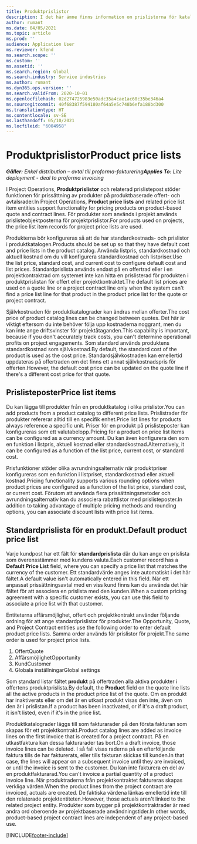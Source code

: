 ```yaml
---
title: Produktprislistor
description: I det här ämne finns information om prislistorna för katalogpriser som används för projektofferter och kontrakt.
author: rumant
ms.date: 04/05/2021
ms.topic: article
ms.prod: ''
audience: Application User
ms.reviewer: kfend
ms.search.scope: ''
ms.custom: ''
ms.assetid: ''
ms.search.region: Global
ms.search.industry: Service industries
ms.author: rumant
ms.dyn365.ops.version: ''
ms.search.validFrom: 2020-10-01
ms.openlocfilehash: 02d274725983e50adc35a4cae1ac60c35be346a4
ms.sourcegitcommit: 40f68387f594180af64a5e5c748b6efa188bd300
ms.translationtype: HT
ms.contentlocale: sv-SE
ms.lasthandoff: 05/10/2021
ms.locfileid: "6004958"
---
```

# <a name="product-price-lists"></a><span data-ttu-id="81133-103">Produktprislistor</span><span class="sxs-lookup"><span data-stu-id="81133-103">Product price lists</span></span>

<span data-ttu-id="81133-104">_**Gäller:** Enkel distribution – avtal till proforma-fakturering_</span><span class="sxs-lookup"><span data-stu-id="81133-104">_**Applies To:** Lite deployment - deal to proforma invoicing_</span></span>

 <span data-ttu-id="81133-105">I Project Operations, **Produktprislistor** och relaterad prislistepost stöder funktionen för prissättning av produkter på produktbaserade offert- och avtalsrader.</span><span class="sxs-lookup"><span data-stu-id="81133-105">In Project Operations, **Product price lists** and related price list item entities support functionality for pricing products on product-based quote and contract lines.</span></span> <span data-ttu-id="81133-106">För produkter som används i projekt används prislisteobjektposterna för projektprislistor.</span><span class="sxs-lookup"><span data-stu-id="81133-106">For products used on projects, the price list item records for project price lists are used.</span></span> 

<span data-ttu-id="81133-107">Produkterna bör konfigureras så att de har standardkostnads- och prislistor i produktkatalogen.</span><span class="sxs-lookup"><span data-stu-id="81133-107">Products should be set up so that they have default cost and price lists in the product catalog.</span></span> <span data-ttu-id="81133-108">Använda listpris, standardkostnad och aktuell kostnad om du vill konfigurera standardkostnad och listpriser.</span><span class="sxs-lookup"><span data-stu-id="81133-108">Use the list price, standard cost, and current cost to configure default cost and list prices.</span></span> <span data-ttu-id="81133-109">Standardprislista används endast på en offertrad eller i en projektkontraktrad om systemet inte kan hitta en prislisterad för produkten i produktprislistan för offert eller projektkontraktet.</span><span class="sxs-lookup"><span data-stu-id="81133-109">The default list prices are used on a quote line or a project contract line only when the system can't find a price list line for that product in the product price list for the quote or project contract.</span></span>

<span data-ttu-id="81133-110">Självkostnaden för produktkatalograder kan ändras mellan offerter.</span><span class="sxs-lookup"><span data-stu-id="81133-110">The cost price of product catalog lines can be changed between quotes.</span></span> <span data-ttu-id="81133-111">Det här är viktigt eftersom du inte behöver följa upp kostnaderna noggrant, men du kan inte ange driftsvinster för projektåtaganden.</span><span class="sxs-lookup"><span data-stu-id="81133-111">This capability is important, because if you don't accurately track costs, you can't determine operational profits on project engagements.</span></span> <span data-ttu-id="81133-112">Som standard används produktens standardkostnad som självkostnad.</span><span class="sxs-lookup"><span data-stu-id="81133-112">By default, the standard cost of the product is used as the cost price.</span></span> <span data-ttu-id="81133-113">Standardsjälvkostnaden kan emellertid uppdateras på offertraden om det finns ett annat självkostnadspris för offerten.</span><span class="sxs-lookup"><span data-stu-id="81133-113">However, the default cost price can be updated on the quote line if there's a different cost price for that quote.</span></span>

## <a name="price-list-items"></a><span data-ttu-id="81133-114">Prislisteposter</span><span class="sxs-lookup"><span data-stu-id="81133-114">Price list items</span></span>

<span data-ttu-id="81133-115">Du kan lägga till produkter från en produktkatalog i olika prislistor.</span><span class="sxs-lookup"><span data-stu-id="81133-115">You can add products from a product catalog to different price lists.</span></span> <span data-ttu-id="81133-116">Prislistrader för produkter refererar alltid till en specifik enhet.</span><span class="sxs-lookup"><span data-stu-id="81133-116">Price list lines for products always reference a specific unit.</span></span> <span data-ttu-id="81133-117">Priser för en produkt på prislisteposter kan konfigureras som ett valutabelopp.</span><span class="sxs-lookup"><span data-stu-id="81133-117">Pricing for a product on price list items can be configured as a currency amount.</span></span> <span data-ttu-id="81133-118">Du kan även konfigurera den som en funktion i listpris, aktuell kostnad eller standardkostnad.</span><span class="sxs-lookup"><span data-stu-id="81133-118">Alternatively, it can be configured as a function of the list price, current cost, or standard cost.</span></span>

<span data-ttu-id="81133-119">Prisfunktioner stöder olika avrundningsalternativ när produktpriser konfigureras som en funktion i listpriset, standardkostnad eller aktuell kostnad.</span><span class="sxs-lookup"><span data-stu-id="81133-119">Pricing functionality supports various rounding options when product prices are configured as a function of the list price, standard cost, or current cost.</span></span> <span data-ttu-id="81133-120">Förutom att använda flera prissättningsmetoder och avrundningsalternativ kan du associera rabattlistor med prislisteposter.</span><span class="sxs-lookup"><span data-stu-id="81133-120">In addition to taking advantage of multiple pricing methods and rounding options, you can associate discount lists with price list items.</span></span> 

 
## <a name="default-product-price-list"></a><span data-ttu-id="81133-121">Standardprislista för en produkt.</span><span class="sxs-lookup"><span data-stu-id="81133-121">Default product price list</span></span>
<span data-ttu-id="81133-122">Varje kundpost har ett fält för **standardprislista** där du kan ange en prislista som överensstämmer med kundens valuta.</span><span class="sxs-lookup"><span data-stu-id="81133-122">Each customer record has a **Default Price List** field, where you can specify a price list that matches the currency of the customer.</span></span> <span data-ttu-id="81133-123">Ett standardvärde anges inte automatiskt i det här fältet.</span><span class="sxs-lookup"><span data-stu-id="81133-123">A default value isn't automatically entered in this field.</span></span> <span data-ttu-id="81133-124">När ett anpassat prissättningsavtal med en viss kund finns kan du använda det här fältet för att associera en prislista med den kunden.</span><span class="sxs-lookup"><span data-stu-id="81133-124">When a custom pricing agreement with a specific customer exists, you can use this field to associate a price list with that customer.</span></span>

<span data-ttu-id="81133-125">Entiteterna affärsmöjlighet, offert och projektkontrakt använder följande ordning för att ange standardprislistor för produkter.</span><span class="sxs-lookup"><span data-stu-id="81133-125">The Opportunity, Quote, and Project Contract entities use the following order to enter default product price lists.</span></span> <span data-ttu-id="81133-126">Samma order används för prislistor för projekt.</span><span class="sxs-lookup"><span data-stu-id="81133-126">The same order is used for project price lists.</span></span>

1.  <span data-ttu-id="81133-127">Offert</span><span class="sxs-lookup"><span data-stu-id="81133-127">Quote</span></span>
2.  <span data-ttu-id="81133-128">Affärsmöjlighet</span><span class="sxs-lookup"><span data-stu-id="81133-128">Opportunity</span></span>
3.  <span data-ttu-id="81133-129">Kund</span><span class="sxs-lookup"><span data-stu-id="81133-129">Customer</span></span>
4.  <span data-ttu-id="81133-130">Globala inställningar</span><span class="sxs-lookup"><span data-stu-id="81133-130">Global settings</span></span> 

<span data-ttu-id="81133-131">Som standard listar fältet **produkt** på offertraden alla aktiva produkter i offertens produktprislista.</span><span class="sxs-lookup"><span data-stu-id="81133-131">By default, the **Product** field on the quote line lists all the active products in the product price list of the quote.</span></span> <span data-ttu-id="81133-132">Om en produkt har inaktiverats eller om det är en utkast produkt visas den inte, även om den är i prislistan.</span><span class="sxs-lookup"><span data-stu-id="81133-132">If a product has been inactivated, or if it's a draft product, it isn't listed, even if it's in the price list.</span></span> 

<span data-ttu-id="81133-133">Produktkatalograder läggs till som fakturarader på den första fakturan som skapas för ett projektkontrakt.</span><span class="sxs-lookup"><span data-stu-id="81133-133">Product catalog lines are added as invoice lines on the first invoice that is created for a project contract.</span></span> <span data-ttu-id="81133-134">På en utkastfaktura kan dessa fakturarader tas bort.</span><span class="sxs-lookup"><span data-stu-id="81133-134">On a draft invoice, those invoice lines can be deleted.</span></span> <span data-ttu-id="81133-135">I så fall visas raderna på en efterföljande faktura tills de har fakturerats, eller tills fakturan skickas till kunden.</span><span class="sxs-lookup"><span data-stu-id="81133-135">In that case, the lines will appear on a subsequent invoice until they are invoiced, or until the invoice is sent to the customer.</span></span> <span data-ttu-id="81133-136">Du kan inte fakturera en del av en produktfakturarad.</span><span class="sxs-lookup"><span data-stu-id="81133-136">You can't invoice a partial quantity of a product invoice line.</span></span> <span data-ttu-id="81133-137">När produktraderna från projektkontraktet faktureras skapas verkliga värden.</span><span class="sxs-lookup"><span data-stu-id="81133-137">When the product lines from the project contract are invoiced, actuals are created.</span></span> <span data-ttu-id="81133-138">De faktiska värdena länkas emellertid inte till den relaterade projektentiteten.</span><span class="sxs-lookup"><span data-stu-id="81133-138">However, those actuals aren't linked to the related project entity.</span></span> <span data-ttu-id="81133-139">Produkter som bygger på projektkontraktrader är med andra ord oberoende av projektbaserade användningstider.</span><span class="sxs-lookup"><span data-stu-id="81133-139">In other words, product-based project contract lines are independent of any project-based use.</span></span> 


[!INCLUDE[footer-include](../includes/footer-banner.md)]
